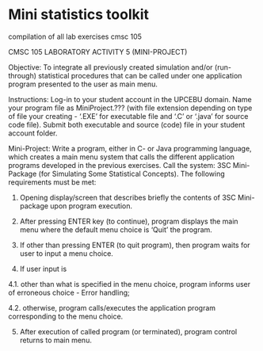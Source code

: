 # Mini statistics toolkit
compilation of all lab exercises cmsc 105

CMSC 105 LABORATORY ACTIVITY 5 (MINI-PROJECT)

Objective: To integrate all previously created simulation and/or (run-through) statistical procedures that can be called under one application program presented to the user as main menu.

Instructions: Log-in to your student account in the UPCEBU domain. Name your program file as MiniProject.??? (with file extension depending on type of file your creating - ‘.EXE’ for executable file and ‘.C’ or ‘.java’ for source code file). Submit both executable and source (code) file in your student account folder.

Mini-Project: Write a program, either in C- or Java programming language, which creates a main menu system that calls the different application programs developed in the previous exercises. Call the system: 3SC Mini-Package (for Simulating Some Statistical Concepts). The following requirements must be met:

1. Opening display/screen that describes briefly the contents of 3SC Mini-package upon program execution.

2. After pressing ENTER key (to continue), program displays the main menu where the default menu choice is ‘Quit’ the program.

3. If other than pressing ENTER (to quit program), then program waits for user to input a menu choice.

4. If user input is

4.1. other than what is specified in the menu choice, program informs user of erroneous choice - Error handling;

4.2. otherwise, program calls/executes the application program corresponding to the menu choice.

5. After execution of called program (or terminated), program control returns to main menu.
